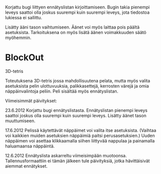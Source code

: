 Korjattu bugi liittyen ennätyslistan kirjoittamiseen. Bugin takia pienempi leveys saattoi olla joskus suurempi kuin suurempi leveys, jota tiedostoa lukiessa ei sallittu.

Lisätty ääni tason vaihtumiseen. Äänet voi myös laittaa pois päältä asetuksista. Tarkoituksena on myös lisätä äänen voimakkuuden säätö myöhemmin.


BlockOut
========

3D-tetris


Toteutuksena 3D-tetris jossa mahdollisuutena pelata, mutta myös valita asetuksista pelin ulottuvuuksia, palikkasettejä, kerrosten värejä ja omia näppäinvalintoja peliin. Peli sisältää myös ennätyslistan.


Viimeisimmät päivitykset:

23.6.2012 Korjattu bugi ennätyslistasta. Ennätyslistan pienempi leveys saattoi joskus olla suurempi kuin suurempi leveys. Lisätty äänet tason muuttumiseen.

17.6.2012 Pelissä käytettävät näppäimet voi valita itse asetuksista. (Vaihtaa voi kaikkien muiden asetuksien näppäimiä paitsi perusasetuksien.) Uuden näppäimen voi asettaa klikkaamalla siihen liittyvää nappulaa ja painamalla haluamaansa näppäintä.

12.6.2012 Ennätyslista askarreltu viimeisimpään muotoonsa. Tallennusformaattiin ei tämän jälkeen tule päivityksiä, jotka hävittäisivät aiemmat ennätykset.